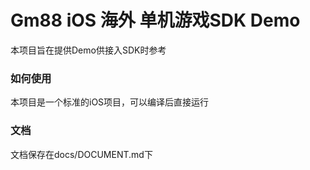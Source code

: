 # Gm88 iOS 海外 单机游戏SDK Demo

本项目旨在提供Demo供接入SDK时参考

### 如何使用

本项目是一个标准的iOS项目，可以编译后直接运行

### 文档

文档保存在docs/DOCUMENT.md下


